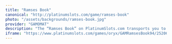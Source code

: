 ```yaml
---
title: "Ramses Book"
canonical: "http://platinumslots.com/game/ramses-book"
photo: "/assets/backgrounds/ramses-book.jpg"
provider: "GAMOMAT"
description: "The “Ramses Book” on PlatinumSlots.com transports you to the pharaohs' golden age, where each spin feels like discovering a royal artifact. This 5-reel, 10-payline slot features the enigmatic Book of Ramses as both Wild and Scatter; land three or more to activate 10 free spins. During free play, a randomly selected symbol can enlarge to cover entire reels, transforming one spin into a jackpot cascade. “Ramses Book” is among PlatinumSlots’ most engrossing treasure hunts, complete with intricately detailed hieroglyphs, an evocative soundtrack from the Middle East, and a thrilling gamble feature that allows players to double their winnings by predicting the color of a card."
iframe: "https://www.platinumslots.com/games/oryx/GAMRamsesBook94/252064"
---
```

